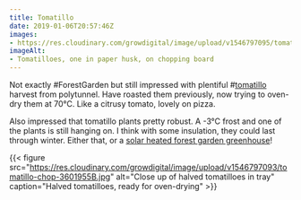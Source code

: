 ```yaml
---
title: Tomatillo
date: 2019-01-06T20:57:46Z
images: 
- https://res.cloudinary.com/growdigital/image/upload/v1546797095/tomatillo-BBF188B3.jpg
imageAlt: 
- Tomatilloes, one in paper husk, on chopping board
---
```


Not exactly #ForestGarden but still impressed with plentiful #[tomatillo](http://www.realseeds.co.uk/physalis.html) harvest from polytunnel. Have roasted them previously, now trying to oven-dry them at 70°C. Like a citrusy tomato, lovely on pizza.

Also impressed that tomatillo plants pretty robust. A -3°C frost and one of the plants is still hanging on. I think with some insulation, they could last through winter. Either that, or a [solar heated forest garden greenhouse](https://www.agroforestry.co.uk/product/fg-greenhouse-course/)!

{{< figure src="https://res.cloudinary.com/growdigital/image/upload/v1546797093/tomatillo-chop-3601955B.jpg" alt="Close up of halved tomatilloes in tray" caption="Halved tomatilloes, ready for oven-drying" >}}
